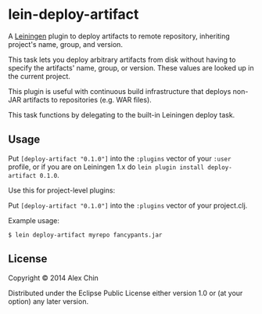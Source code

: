 # lein-deploy-artifact

A [Leiningen](leiningen.org) plugin to deploy artifacts to remote repository,
inheriting project's name, group, and version.

This task lets you deploy arbitrary artifacts from disk without having to specify
the artifacts' name, group, or version. These values are looked up in the current
project.

This plugin is useful with continuous build infrastructure that deploys non-JAR
artifacts to repositories (e.g. WAR files).

This task functions by delegating to the built-in Leiningen deploy task.

## Usage

Put `[deploy-artifact "0.1.0"]` into the `:plugins` vector of your `:user`
profile, or if you are on Leiningen 1.x do `lein plugin install deploy-artifact
0.1.0`.

Use this for project-level plugins:

Put `[deploy-artifact "0.1.0"]` into the `:plugins` vector of your project.clj.

Example usage:

    $ lein deploy-artifact myrepo fancypants.jar

## License

Copyright © 2014 Alex Chin

Distributed under the Eclipse Public License either version 1.0 or (at
your option) any later version.

